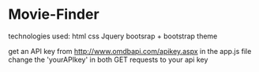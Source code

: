 # Movie-Finder

technologies used:
html
css
Jquery
bootsrap + bootstrap theme


get an API key from http://www.omdbapi.com/apikey.aspx
in the app.js file change the 'yourAPIkey' in both GET requests to your api key 
